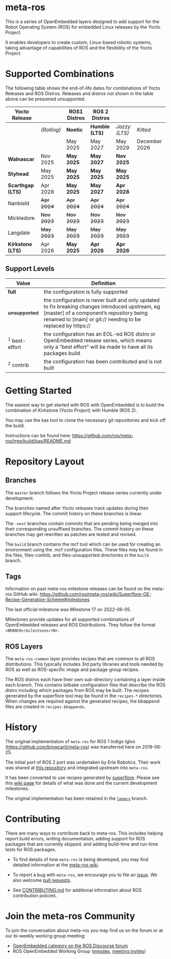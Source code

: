 # meta-ros

This is a series of OpenEmbedded layers designed to add support for the Robot 
Operating System (ROS) for embedded Linux releases by the Yocto Project.

It enables developers to create custom, Linux-based robotic systems, taking 
advantage of capabilities of ROS and the flexibility of the Yocto Project.

# Supported Combinations

The following table shows the end-of-life dates for combinations of Yocto
Releases and ROS Distros.  Releases and distros not shown in the table above
can be presumed unsupported.


| Yocto Release       |              | ROS1 Distros | ROS 2 Distros    |               |               |
| ---                 | ---          | ---          | ---              | ---           | ---           |
|                     | *(Rolling)*  | **Noetic**   | **Humble (LTS)** | *Jazzy (LTS)* | *Kilted*      |
|                     |              | May 2025     | May 2027         | May 2029      | December 2026 |
| **Walnascar**       | Nov 2025     | **May 2025** | **May 2027**     | **Nov 2025**  |               |
| **Styhead**         | May 2025     | **May 2025** | **May 2025**     | **May 2025**  |               |
| **Scarthgap (LTS)** | Apr 2028     | **May 2025** | **May 2027**     | **Apr 2028**  |               |
| Nanbield            | ~~Apr 2024~~ | ~~Apr 2024~~ | ~~Apr 2024~~     | ~~Apr 2024~~  |               |
| Mickledore          | ~~Nov 2023~~ | ~~Nov 2023~~ | ~~Nov 2023~~     | ~~Nov 2023~~  |               |
| Langdale            | ~~May 2023~~ | ~~May 2023~~ | ~~May 2023~~     | ~~May 2023~~  |               |
| **Kirkstone (LTS)** | Apr 2026     | **May 2025** | **Apr 2026**     | **Apr 2026**  |               |



## Support Levels
| Value            | Definition |
| ---              | --- |
| **full**         | the configuration is fully supported |
| ~~unsupported~~    | the configuration is never built and only updated to fix breaking changes introduced upstream, eg [master] of a component’s repository being renamed to [main] or git:// needing to be replaced by https:// |
| <sup>1</sup> best-effort  | the configuration has an EOL-ed ROS distro or OpenEmbedded release series, which means only a “best effort” will be made to have all its packages build |
| <sup>2</sup> contrib        | the configuration has been contributed and is not built |


# Getting Started

The easiest way to get started with ROS with OpenEmbedded is to build the combination
of Kirkstone (Yocto Project) with Humble (ROS 2).

You may use the kas tool to clone the necessary git repositories and kick off the build.

Instructions can be found here: https://github.com/ros/meta-ros/tree/build/kas/README.md

# Repository Layout

## Branches

The `master` branch follows the Yocto Project release series currently under
development.

The branches named after Yocto releases track updates during their support
lifecycle.  The commit history on these branches is linear.

The `-next` branches  contain commits that are pending being merged into their
corresponding unsuffixed branches.  The commit history on these branches may
get rewritten as patches are tested and revised.

The `build` branch contains the mcf tool which can be used for creating an 
environment using the .mcf configuration files.  These files may be found in the
files, files-contrib, and files-unsupported directories in the `build` branch.

## Tags

Information on past meta-ros milestone releases can be found on the meta-ros 
GitHub wiki: https://github.com/ros/meta-ros/wiki/Superflore-OE-Recipe-Generation-Scheme#milestones 

The last official milestone was Milestone 17 on 2022-06-05.

Milestones provide updates for all supported combinations of OpenEmbedded 
releases and ROS Distributions. They follow the format `<BRANCH>/milestones/<N>`.

## ROS Layers

The `meta-ros-common` layer provides recipes that are common to all ROS 
distributions.  This typically includes 3rd party libraries and tools needed by 
ROS as well as ROS-specific image and package group recipes.

The ROS distros each have their own sub-directory containing a layer inside each
branch.  This contains bitbake configuration files that describe the ROS distro
including which packages from ROS may be built.  The recipes generated by the 
superflore tool may be found in the `recipes-*` directories.  When changes are 
required against the generated recipes, the bbappend files are created in 
`recipes-bbappends`.

# History

The original implementation of `meta-ros` for ROS 1 Indigo Igloo
(<https://github.com/bmwcarit/meta-ros>) was transferred here on 2019-06-25. 

The initial port of ROS 2 port was undertaken by Erle Robotics.  Their work was
shared at [this repository](https://github.com/erlerobot/meta-ros2/) and 
integrated upstream into `meta-ros`.

It
has been converted to use recipes generated by
[superflore](https://github.com/ros-infrastructure/superflore/). Please see this
[wiki page](https://github.com/ros/meta-ros/wiki/Superflore-OE-Recipe-Generation-Scheme)
for details of what was done and the current development milestones.

The original implementation has been retained in the
[`legacy`](https://github.com/ros/meta-ros/tree/legacy) branch.


# Contributing

There are many ways to contribute back to meta-ros.  This includes helping 
report build errors, writing documentation, adding support for ROS packages that
are currently skipped, and adding build-time and run-time tests for ROS
packages.

* To find details of how `meta-ros` is being developed, you may find detailed 
  information at the [meta-ros wiki](https://github.com/ros/meta-ros/wiki).

* To report a bug with `meta-ros`, we encourage you to file an 
 [issue](https://github.com/ros/meta-ros/issues).  We also welcome 
 [pull requests](https://github.com/ros/meta-ros/pulls).

* See [CONTRIBUTING.md](CONTRIBUTING.md) for additional information about ROS
  contribution policies.

# Join the meta-ros Community

To join the conversation about meta-ros you may find us on the forum or at our
bi-weekly working group meeting:

* [OpenEmbedded category on the ROS Discourse forum](https://discourse.ros.org/c/openembedded/26)
* ROS OpenEmbedded Working Group ([minutes](https://docs.google.com/document/d/1LqUjcu6vdlqVJO62SreCyjzddNDZhfO2n-7qYghY_cQ/edit#heading=h.3vrwbu9vio04), [meeting invites](https://groups.google.com/g/ros-openembedded-working-group-invites))

